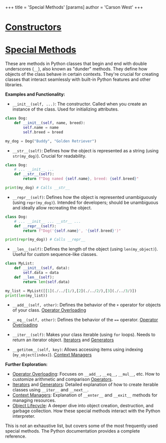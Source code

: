 +++
 title = 'Special Methods'
[params]
	author = 'Carson West'
+++
# [Constructors](./../constructors/)
# [Special Methods](./../special-methods/) 
These are methods in Python classes that begin and end with double underscores (`__`), also known as "dunder" methods. They define how objects of the class behave in certain contexts.  They're crucial for creating classes that interact seamlessly with built-in Python features and other libraries.

**Examples and Functionality:**

* `__init__(self, ...)`:  The constructor. Called when you create an instance of the class.  Used for initializing attributes.

```python
class Dog:
    def __init__(self, name, breed):
        self.name = name
        self.breed = breed

my_dog = Dog("Buddy", "Golden Retriever")
```

* `__str__(self)`: Defines how the object is represented as a string (using `str(my_dog)`).  Crucial for readability.

```python
class Dog:
    # ... __init__ ...
    def __str__(self):
        return f"Dog named {self.name}, breed: {self.breed}"

print(my_dog) # Calls __str__
```

* `__repr__(self)`: Defines how the object is represented unambiguously (using `repr(my_dog)`).  Intended for developers; should be unambiguous and ideally allow recreating the object.

```python
class Dog:
    # ... __init__ ... __str__ ...
    def __repr__(self):
        return f"Dog('{self.name}', '{self.breed}')"

print(repr(my_dog)) # Calls __repr__
```

* `__len__(self)`:  Defines the length of the object (using `len(my_object)`).  Useful for custom sequence-like classes.

```python
class MyList:
    def __init__(self, data):
        self.data = data
    def __len__(self):
        return len(self.data)

my_list = MyList([[1](./../[1/),[2](./../2/),[3](./../3/)])
print(len(my_list))
```

* `__add__(self, other)`: Defines the behavior of the `+` operator for objects of your class. [Operator Overloading](./../operator-overloading/)

* `__eq__(self, other)`: Defines the behavior of the `==` operator. [Operator Overloading](./../operator-overloading/)

* `__iter__(self)`:  Makes your class iterable (using `for` loops).  Needs to return an iterator object. [Iterators](./../iterators/) and [Generators](./../generators/)

* `__getitem__(self, key)`: Allows accessing items using indexing (`my_object[index]`). [Context Managers](./../context-managers/)


**Further Exploration:**

* [Operator Overloading](./../operator-overloading/):  Focuses on `__add__`, `__eq__`, `__mul__`, etc.  How to customize arithmetic and comparison [Operators](./../operators/).
* [Iterators](./../iterators/) and [Generators](./../generators/):  Detailed explanation of how to create iterable classes using `__iter__` and `__next__`.
* [Context Managers](./../context-managers/): Explanation of `__enter__` and `__exit__` methods for managing resources.
* [Object Lifecycle](./../object-lifecycle/):  A deeper dive into object creation, destruction, and garbage collection.  How these special methods interact with the Python interpreter.

This is not an exhaustive list, but covers some of the most frequently used special methods.  The Python documentation provides a complete reference.
